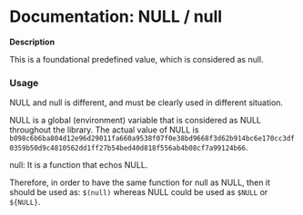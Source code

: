 # Documentation: NULL / null

**Description**

This is a foundational predefined value, which is considered as null.



### Usage

NULL and null is different, and must be clearly used in different situation.

NULL is a global (environment) variable that is considered as NULL throughout the library. The actual value of NULL is `b098c6b6ba804d12e96d29011fa660a9538f07f0e38bd9668f3d62b914bc6e170cc3df0359b50d9c4810562dd1ff27b54bed40d818f556ab4b08cf7a99124b66`.

null: It is a function that echos NULL.

Therefore, in order to have the same function for null as NULL, then it should be used as: `$(null)` whereas NULL could be used as `$NULL` or `${NULL}`.

